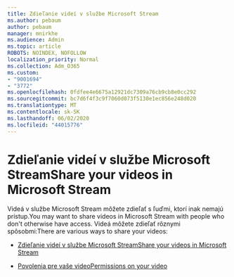 ```yaml
---
title: Zdieľanie videí v službe Microsoft Stream
ms.author: pebaum
author: pebaum
manager: mnirkhe
ms.audience: Admin
ms.topic: article
ROBOTS: NOINDEX, NOFOLLOW
localization_priority: Normal
ms.collection: Adm_O365
ms.custom:
- "9001694"
- "3772"
ms.openlocfilehash: 0fdfee4e6675a12921dc7309a76cb9cb8e0cc292
ms.sourcegitcommit: bc7d6f4f3c9f7060d073f5130e1ec856e248d020
ms.translationtype: MT
ms.contentlocale: sk-SK
ms.lasthandoff: 06/02/2020
ms.locfileid: "44015776"
---
```

# <a name="share-your-videos-in-microsoft-stream"></a><span data-ttu-id="79a11-102">Zdieľanie videí v službe Microsoft Stream</span><span class="sxs-lookup"><span data-stu-id="79a11-102">Share your videos in Microsoft Stream</span></span>

<span data-ttu-id="79a11-103">Videá v službe Microsoft Stream môžete zdieľať s ľuďmi, ktorí inak nemajú prístup.</span><span class="sxs-lookup"><span data-stu-id="79a11-103">You may want to share videos in Microsoft Stream with people who don't otherwise have access.</span></span> <span data-ttu-id="79a11-104">Videá môžete zdieľať rôznymi spôsobmi:</span><span class="sxs-lookup"><span data-stu-id="79a11-104">There are various ways to share your videos:</span></span>

- [<span data-ttu-id="79a11-105">Zdieľanie videí v službe Microsoft Stream</span><span class="sxs-lookup"><span data-stu-id="79a11-105">Share your videos in Microsoft Stream</span></span>](https://docs.microsoft.com/stream/portal-share-video)

- [<span data-ttu-id="79a11-106">Povolenia pre vaše video</span><span class="sxs-lookup"><span data-stu-id="79a11-106">Permissions on your video</span></span>](https://docs.microsoft.com/stream/portal-share-video#permissions-on-your-video)
